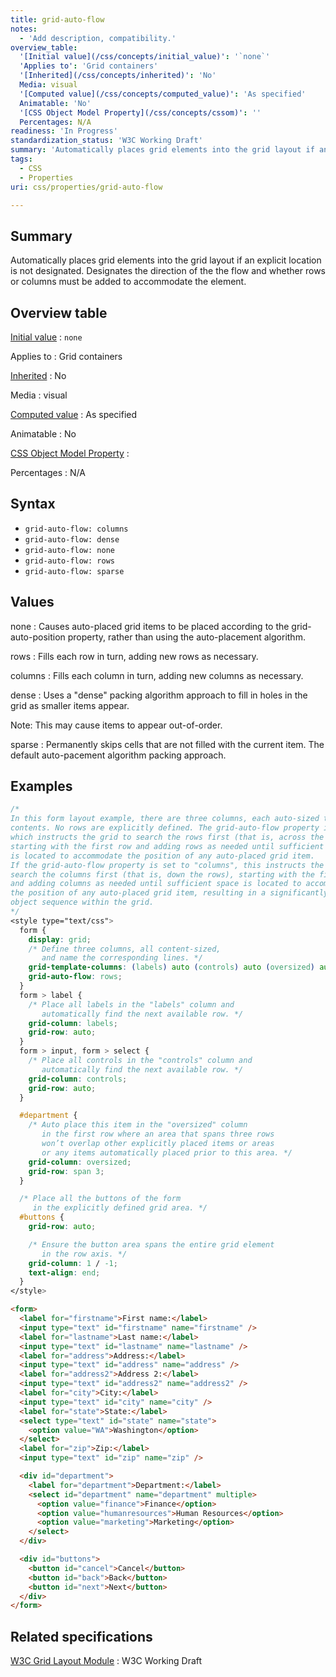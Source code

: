 ```yaml
---
title: grid-auto-flow
notes:
  - 'Add description, compatibility.'
overview_table:
  '[Initial value](/css/concepts/initial_value)': '`none`'
  'Applies to': 'Grid containers'
  '[Inherited](/css/concepts/inherited)': 'No'
  Media: visual
  '[Computed value](/css/concepts/computed_value)': 'As specified'
  Animatable: 'No'
  '[CSS Object Model Property](/css/concepts/cssom)': ''
  Percentages: N/A
readiness: 'In Progress'
standardization_status: 'W3C Working Draft'
summary: 'Automatically places grid elements into the grid layout if an explicit location is not designated.  Designates the direction of the the flow and whether rows or columns must be added to accommodate the element.'
tags:
  - CSS
  - Properties
uri: css/properties/grid-auto-flow

---
```

## Summary

Automatically places grid elements into the grid layout if an explicit location is not designated. Designates the direction of the the flow and whether rows or columns must be added to accommodate the element.

## Overview table

[Initial value](/css/concepts/initial_value)
:   `none`

Applies to
:   Grid containers

[Inherited](/css/concepts/inherited)
:   No

Media
:   visual

[Computed value](/css/concepts/computed_value)
:   As specified

Animatable
:   No

[CSS Object Model Property](/css/concepts/cssom)
:

Percentages
:   N/A

## Syntax

-   `grid-auto-flow: columns`
-   `grid-auto-flow: dense`
-   `grid-auto-flow: none`
-   `grid-auto-flow: rows`
-   `grid-auto-flow: sparse`

## Values

none
:   Causes auto-placed grid items to be placed according to the grid-auto-position property, rather than using the auto-placement algorithm.

rows
:   Fills each row in turn, adding new rows as necessary.

columns
:   Fills each column in turn, adding new columns as necessary.

dense
:   Uses a "dense" packing algorithm approach to fill in holes in the grid as smaller items appear.

Note: This may cause items to appear out-of-order.

sparse
:   Permanently skips cells that are not filled with the current item. The default auto-pacement algorithm packing approach.

## Examples

``` css
/*
In this form layout example, there are three columns, each auto-sized to their
contents. No rows are explicitly defined. The grid-auto-flow property is set to "rows",
which instructs the grid to search the rows first (that is, across the columns),
starting with the first row and adding rows as needed until sufficient space
is located to accommodate the position of any auto-placed grid item.
If the grid-auto-flow property is set to "columns", this instructs the grid to instead
search the columns first (that is, down the rows), starting with the first column
and adding columns as needed until sufficient space is located to accommodate
the position of any auto-placed grid item, resulting in a significantly different
object sequence within the grid.
*/
<style type="text/css">
  form {
    display: grid;
    /* Define three columns, all content-sized,
       and name the corresponding lines. */
    grid-template-columns: (labels) auto (controls) auto (oversized) auto;
    grid-auto-flow: rows;
  }
  form > label {
    /* Place all labels in the "labels" column and
       automatically find the next available row. */
    grid-column: labels;
    grid-row: auto;
  }
  form > input, form > select {
    /* Place all controls in the "controls" column and
       automatically find the next available row. */
    grid-column: controls;
    grid-row: auto;
  }

  #department {
    /* Auto place this item in the "oversized" column
       in the first row where an area that spans three rows
       won’t overlap other explicitly placed items or areas
       or any items automatically placed prior to this area. */
    grid-column: oversized;
    grid-row: span 3;
  }

  /* Place all the buttons of the form
     in the explicitly defined grid area. */
  #buttons {
    grid-row: auto;

    /* Ensure the button area spans the entire grid element
       in the row axis. */
    grid-column: 1 / -1;
    text-align: end;
  }
</style>
```

``` html
<form>
  <label for="firstname">First name:</label>
  <input type="text" id="firstname" name="firstname" />
  <label for="lastname">Last name:</label>
  <input type="text" id="lastname" name="lastname" />
  <label for="address">Address:</label>
  <input type="text" id="address" name="address" />
  <label for="address2">Address 2:</label>
  <input type="text" id="address2" name="address2" />
  <label for="city">City:</label>
  <input type="text" id="city" name="city" />
  <label for="state">State:</label>
  <select type="text" id="state" name="state">
    <option value="WA">Washington</option>
  </select>
  <label for="zip">Zip:</label>
  <input type="text" id="zip" name="zip" />

  <div id="department">
    <label for="department">Department:</label>
    <select id="department" name="department" multiple>
      <option value="finance">Finance</option>
      <option value="humanresources">Human Resources</option>
      <option value="marketing">Marketing</option>
    </select>
  </div>

  <div id="buttons">
    <button id="cancel">Cancel</button>
    <button id="back">Back</button>
    <button id="next">Next</button>
  </div>
</form>
```

## Related specifications

[W3C Grid Layout Module](http://www.w3.org/TR/css3-grid-layout)
:   W3C Working Draft
